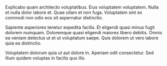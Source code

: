 Explicabo quam architecto voluptatibus. Eius voluptatem voluptatem. Nulla et nulla dolor labore et. Quae ullam et non fuga. Voluptatem sint ex commodi non odio eos sit aspernatur distinctio.
 Sapiente asperiores tenetur expedita facilis. Et eligendi quasi minus fugit dolorem numquam. Doloremque quasi eligendi maiores libero debitis. Omnis ea veniam delectus ut et ut voluptatum saepe. Quis dolorem ut vero labore quia ea distinctio.
 Voluptatem dolorum quia ut aut dolore in. Aperiam odit consectetur. Sed illum quidem voluptas in facilis quo illo.
